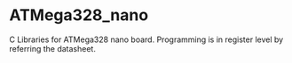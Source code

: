 # ATMega328_nano
C Libraries for ATMega328 nano board. Programming is in register level by referring the datasheet. 
